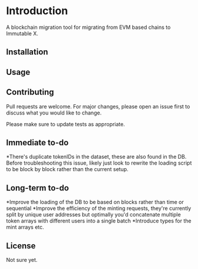 # Introduction

A blockchain migration tool for migrating from EVM based chains to Immutable X.

## Installation



## Usage


## Contributing

Pull requests are welcome. For major changes, please open an issue first
to discuss what you would like to change.

Please make sure to update tests as appropriate.

## Immediate to-do
*There's duplicate tokenIDs in the dataset, these are also found in the DB. Before troubleshooting this issue, likely just look to rewrite the loading script to be block by block rather than the current setup.

## Long-term to-do
*Improve the loading of the DB to be based on blocks rather than time or sequential
*Improve the efficiency of the minting requests, they're currently split by unique user addresses but optimally you'd concatenate multiple token arrays with different users into a single batch
*Introduce types for the mint arrays etc.


## License

Not sure yet.